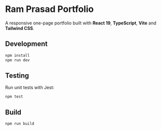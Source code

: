 # Ram Prasad Portfolio

A responsive one-page portfolio built with **React 19**, **TypeScript**, **Vite** and **Tailwind CSS**.

## Development

```bash
npm install
npm run dev
```

## Testing

Run unit tests with Jest:

```bash
npm test
```

## Build

```bash
npm run build
```
